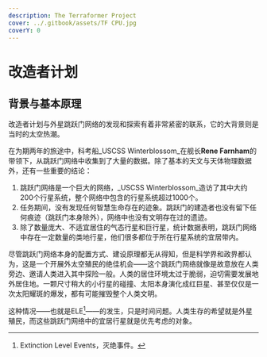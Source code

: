 ```yaml
---
description: The Terraformer Project
cover: ../.gitbook/assets/TF CPU.jpg
coverY: 0
---
```


# 改造者计划

## 背景与基本原理

改造者计划与外星跳跃门网络的发现和探索有着非常紧密的联系，它的大背景则是当时的太空热潮。

在为期两年的旅途中，科考船_USCSS Winterblossom_在舰长**Rene Farnham**的带领下，从跳跃门网络中收集到了大量的数据。除了基本的天文与天体物理数据外，还有一些重要的结论：

1. 跳跃门网络是一个巨大的网络，_USCSS Winterblossom_造访了其中大约200个行星系统，整个网络中包含的行星系统超过1000个。
2. 任务期间，没有发现任何智慧生命存在的迹象。跳跃门的建造者也没有留下任何痕迹（跳跃门本身除外），网络中也没有文明存在过的遗迹。
3. 除了数量庞大、不适宜居住的气态行星和巨行星，统计数据表明，跳跃门网络中存在一定数量的类地行星，他们很多都位于所在行星系统的宜居带内。

尽管跳跃门网络本身的配置方式、建设原理都无从得知，但是科学界和政界都认为，这是一个开展外太空殖民的绝佳机会——这个跳跃门网络就像是故意放在人类旁边、邀请人类进入其中探险一般。人类的居住环境太过于脆弱，迫切需要发展地外居住地。一颗尺寸稍大的小行星的碰撞、太阳本身演化成红巨星、甚至仅仅是一次太阳耀斑的爆发，都有可能摧毁整个人类文明。

这种情况——也就是ELE[^1]——的发生，只是时间问题。人类生存的希望就是外星殖民，而这些跳跃门网络中的宜居行星就是优先考虑的对象。

[^1]: Extinction Level Events，灭绝事件。
